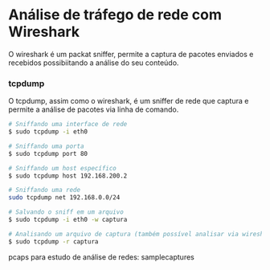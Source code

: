 # Análise de tráfego de rede com Wireshark

O wireshark é um packat sniffer, permite a captura de pacotes enviados e recebidos possibiitando a análise do seu conteúdo.


### tcpdump

O tcpdump, assim como o wireshark, é um sniffer de rede que captura e permite a análise de pacotes via linha de comando.


```bash
# Sniffando uma interface de rede
$ sudo tcpdump -i eth0

# Sniffando uma porta
$ sudo tcpdump port 80

# Sniffando um host específico
$ sudo tcpdump host 192.168.200.2

# Sniffando uma rede
sudo tcpdump net 192.168.0.0/24

# Salvando o sniff em um arquivo
$ sudo tcpdump -i eth0 -w captura

# Analisando um arquivo de captura (também possível analisar via wireshark)
$ sudo tcpdump -r captura
```
pcaps para estudo de análise de redes: samplecaptures

